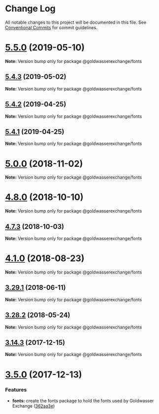 # Change Log

All notable changes to this project will be documented in this file.
See [Conventional Commits](https://conventionalcommits.org) for commit guidelines.

# [5.5.0](https://github.com/goldwasserexchange/public/compare/v5.4.4...v5.5.0) (2019-05-10)

**Note:** Version bump only for package @goldwasserexchange/fonts





## [5.4.3](https://github.com/goldwasserexchange/public/compare/v5.4.2...v5.4.3) (2019-05-02)

**Note:** Version bump only for package @goldwasserexchange/fonts





## [5.4.2](https://github.com/goldwasserexchange/public/compare/v5.4.1...v5.4.2) (2019-04-25)

**Note:** Version bump only for package @goldwasserexchange/fonts





## [5.4.1](https://github.com/goldwasserexchange/public/compare/v5.4.0...v5.4.1) (2019-04-25)

**Note:** Version bump only for package @goldwasserexchange/fonts





# [5.0.0](https://github.com/goldwasserexchange/public/compare/v4.12.1...v5.0.0) (2018-11-02)

**Note:** Version bump only for package @goldwasserexchange/fonts





<a name="4.8.0"></a>
# [4.8.0](https://github.com/goldwasserexchange/public/compare/v4.7.3...v4.8.0) (2018-10-10)

**Note:** Version bump only for package @goldwasserexchange/fonts





<a name="4.7.3"></a>
## [4.7.3](https://github.com/goldwasserexchange/javascript/tree/master/packages/style/fonts/compare/v4.7.2...v4.7.3) (2018-10-03)

**Note:** Version bump only for package @goldwasserexchange/fonts





<a name="4.1.0"></a>
# [4.1.0](https://github.com/goldwasserexchange/javascript/tree/master/packages/style/fonts/compare/v4.0.2...v4.1.0) (2018-08-23)




**Note:** Version bump only for package @goldwasserexchange/fonts

<a name="3.29.1"></a>
## [3.29.1](https://github.com/goldwasserexchange/javascript/tree/master/packages/fonts/compare/v3.29.0...v3.29.1) (2018-06-11)




**Note:** Version bump only for package @goldwasserexchange/fonts

<a name="3.28.2"></a>
## [3.28.2](https://github.com/goldwasserexchange/javascript/tree/master/packages/fonts/compare/v3.28.1...v3.28.2) (2018-05-24)




**Note:** Version bump only for package @goldwasserexchange/fonts

<a name="3.14.3"></a>
## [3.14.3](https://github.com/goldwasserexchange/javascript/tree/master/packages/fonts/compare/v3.14.2...v3.14.3) (2017-12-15)




**Note:** Version bump only for package @goldwasserexchange/fonts

<a name="3.5.0"></a>
# [3.5.0](https://github.com/goldwasserexchange/javascript/compare/v3.4.0...v3.5.0) (2017-12-13)


### Features

* **fonts:** create the fonts package to hold the fonts used by Goldwasser Exchange ([362aa3e](https://github.com/goldwasserexchange/javascript/commit/362aa3e))
